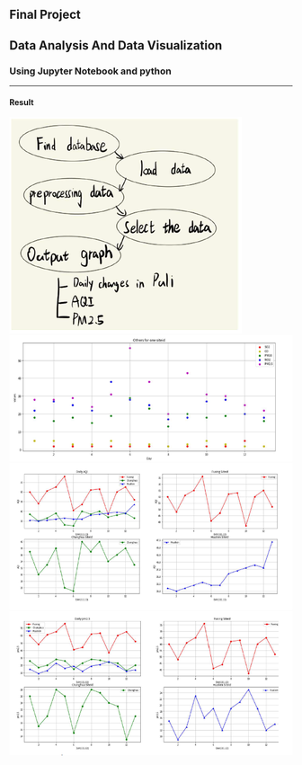 **Final Project**
---
## Data Analysis And Data Visualization
### Using Jupyter Notebook and python
***

#### Result
![image](https://github.com/SunGj921028/Data-Analysis-for-AQI/blob/main/image/flowchart.png)
![image](https://github.com/SunGj921028/Data-Analysis-for-AQI/blob/main/image/3.png)
![image](https://github.com/SunGj921028/Data-Analysis-for-AQI/blob/main/image/2.png)
![image](https://github.com/SunGj921028/Data-Analysis-for-AQI/blob/main/image/1.png)
